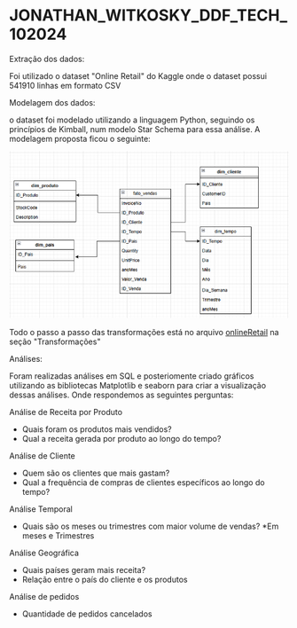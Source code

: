 ﻿# JONATHAN_WITKOSKY_DDF_TECH_102024

Extração dos dados:

Foi utilizado o dataset "Online Retail" do Kaggle onde o dataset possui 541910 linhas em formato CSV

Modelagem dos dados:

o dataset foi modelado utilizando a linguagem Python, seguindo os princípios de Kimball, num modelo Star Schema para essa análise. A modelagem proposta ficou o seguinte:

![Modelagem](image.png)

Todo o passo a passo das transformações está no arquivo [onlineRetail](onlineRetail.ipynb) na seção "Transformações"

Análises:

Foram realizadas análises em SQL e posteriomente criado gráficos utilizando as bibliotecas Matplotlib e seaborn para criar a visualização dessas análises. Onde respondemos as seguintes perguntas:

Análise de Receita por Produto

- Quais foram os produtos mais vendidos?
- Qual a receita gerada por produto ao longo do tempo?



Análise de Cliente

- Quem são os clientes que mais gastam?
- Qual a frequência de compras de clientes específicos ao longo do tempo?


Análise Temporal

- Quais são os meses ou trimestres com maior volume de vendas? 
*Em meses e Trimestres


Análise Geográfica

- Quais países geram mais receita?
- Relação entre o país do cliente e os produtos


Análise de pedidos

- Quantidade de pedidos cancelados
